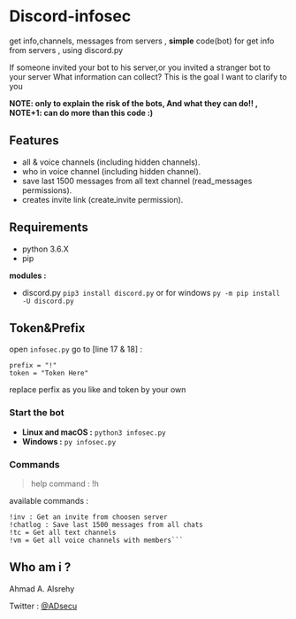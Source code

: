 # Discord-infosec
get info,channels, messages from servers , 
**simple** code(bot) for get info from servers , using discord.py

If someone invited your bot to his server,or you invited a stranger bot to your server 
What information can collect? This is the goal I want to clarify to you

**NOTE: only to explain the risk of the bots, And what they can do!! , NOTE+1: can do more than this code :)**


## Features
- all & voice channels (including hidden channels).
- who in voice channel (including hidden channel).
- save last 1500 messages from all text channel (read_messages permissions).
- creates invite link (createـinvite permission).


## Requirements
- python 3.6.X
- pip

**modules :**
- discord.py 
`pip3 install discord.py` or for windows `py -m pip install -U discord.py`



## Token&Prefix
open `infosec.py` go to [line 17 & 18] :
```
prefix = "!"
token = "Token Here"
```
replace perfix as you like and token by your own

### Start the bot
 - **Linux and macOS :** `python3 infosec.py` 
 - **Windows :** `py infosec.py`
 
 
### Commands 
> help command : !h

available commands :
```
!inv : Get an invite from choosen server
!chatlog : Save last 1500 messages from all chats
!tc = Get all text channels
!vm = Get all voice channels with members```
```

 ## Who am i ?
 Ahmad A. Alsrehy
 
 Twitter : [@ADsecu](http://twitter.com/adsecu) 
 

